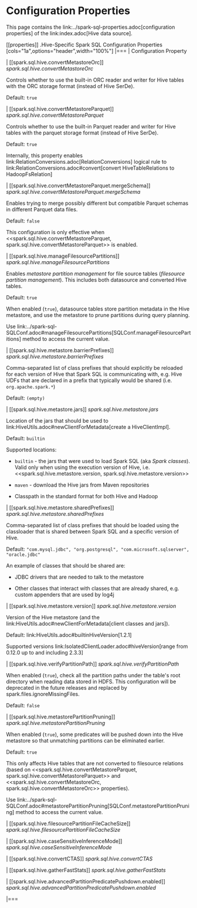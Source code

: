 # Configuration Properties

This page contains the link:../spark-sql-properties.adoc[configuration properties] of the link:index.adoc[Hive data source].

[[properties]]
.Hive-Specific Spark SQL Configuration Properties
[cols="1a",options="header",width="100%"]
|===
| Configuration Property

| [[spark.sql.hive.convertMetastoreOrc]] *spark.sql.hive.convertMetastoreOrc*

Controls whether to use the built-in ORC reader and writer for Hive tables with the ORC storage format (instead of Hive SerDe).

Default: `true`

| [[spark.sql.hive.convertMetastoreParquet]] *spark.sql.hive.convertMetastoreParquet*

Controls whether to use the built-in Parquet reader and writer for Hive tables with the parquet storage format (instead of Hive SerDe).

Default: `true`

Internally, this property enables link:RelationConversions.adoc[RelationConversions] logical rule to link:RelationConversions.adoc#convert[convert HiveTableRelations to HadoopFsRelation]

| [[spark.sql.hive.convertMetastoreParquet.mergeSchema]] *spark.sql.hive.convertMetastoreParquet.mergeSchema*

Enables trying to merge possibly different but compatible Parquet schemas in different Parquet data files.

Default: `false`

This configuration is only effective when <<spark.sql.hive.convertMetastoreParquet, spark.sql.hive.convertMetastoreParquet>> is enabled.

| [[spark.sql.hive.manageFilesourcePartitions]] *spark.sql.hive.manageFilesourcePartitions*

Enables *metastore partition management* for file source tables (_filesource partition management_). This includes both datasource and converted Hive tables.

Default: `true`

When enabled (`true`), datasource tables store partition metadata in the Hive metastore, and use the metastore to prune partitions during query planning.

Use link:../spark-sql-SQLConf.adoc#manageFilesourcePartitions[SQLConf.manageFilesourcePartitions] method to access the current value.

| [[spark.sql.hive.metastore.barrierPrefixes]] *spark.sql.hive.metastore.barrierPrefixes*

Comma-separated list of class prefixes that should explicitly be reloaded for each version of Hive that Spark SQL is communicating with, e.g. Hive UDFs that are declared in a prefix that typically would be shared (i.e. `org.apache.spark.*`)

Default: `(empty)`

| [[spark.sql.hive.metastore.jars]] *spark.sql.hive.metastore.jars*

Location of the jars that should be used to link:HiveUtils.adoc#newClientForMetadata[create a HiveClientImpl].

Default: `builtin`

Supported locations:

* `builtin` - the jars that were used to load Spark SQL (aka _Spark classes_). Valid only when using the execution version of Hive, i.e. <<spark.sql.hive.metastore.version, spark.sql.hive.metastore.version>>

* `maven` - download the Hive jars from Maven repositories

* Classpath in the standard format for both Hive and Hadoop

| [[spark.sql.hive.metastore.sharedPrefixes]] *spark.sql.hive.metastore.sharedPrefixes*

Comma-separated list of class prefixes that should be loaded using the classloader that is shared between Spark SQL and a specific version of Hive.

Default: `"com.mysql.jdbc", "org.postgresql", "com.microsoft.sqlserver", "oracle.jdbc"`

An example of classes that should be shared are:

* JDBC drivers that are needed to talk to the metastore

* Other classes that interact with classes that are already shared, e.g. custom appenders that are used by log4j

| [[spark.sql.hive.metastore.version]] *spark.sql.hive.metastore.version*

Version of the Hive metastore (and the link:HiveUtils.adoc#newClientForMetadata[client classes and jars]).

Default: link:HiveUtils.adoc#builtinHiveVersion[1.2.1]

Supported versions link:IsolatedClientLoader.adoc#hiveVersion[range from 0.12.0 up to and including 2.3.3]

| [[spark.sql.hive.verifyPartitionPath]] *spark.sql.hive.verifyPartitionPath*

When enabled (`true`), check all the partition paths under the table's root directory when reading data stored in HDFS. This configuration will be deprecated in the future releases and replaced by spark.files.ignoreMissingFiles.

Default: `false`

| [[spark.sql.hive.metastorePartitionPruning]] *spark.sql.hive.metastorePartitionPruning*

When enabled (`true`), some predicates will be pushed down into the Hive metastore so that unmatching partitions can be eliminated earlier.

Default: `true`

This only affects Hive tables that are not converted to filesource relations (based on <<spark.sql.hive.convertMetastoreParquet, spark.sql.hive.convertMetastoreParquet>> and <<spark.sql.hive.convertMetastoreOrc, spark.sql.hive.convertMetastoreOrc>> properties).

Use link:../spark-sql-SQLConf.adoc#metastorePartitionPruning[SQLConf.metastorePartitionPruning] method to access the current value.

| [[spark.sql.hive.filesourcePartitionFileCacheSize]] *spark.sql.hive.filesourcePartitionFileCacheSize*

| [[spark.sql.hive.caseSensitiveInferenceMode]] *spark.sql.hive.caseSensitiveInferenceMode*

| [[spark.sql.hive.convertCTAS]] *spark.sql.hive.convertCTAS*

| [[spark.sql.hive.gatherFastStats]] *spark.sql.hive.gatherFastStats*

| [[spark.sql.hive.advancedPartitionPredicatePushdown.enabled]] *spark.sql.hive.advancedPartitionPredicatePushdown.enabled*

|===
